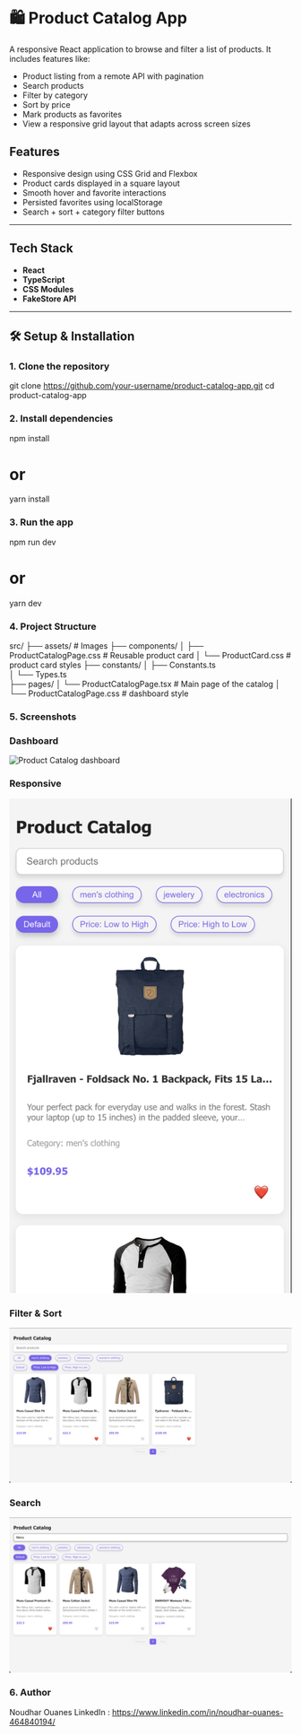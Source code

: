 # 🛍️ Product Catalog App

A responsive React application to browse and filter a list of products. It includes features like:

- Product listing from a remote API with pagination 
- Search products
- Filter by category
- Sort by price
- Mark products as favorites 
- View a responsive grid layout that adapts across screen sizes


## Features

- Responsive design using CSS Grid and Flexbox
- Product cards displayed in a square layout
- Smooth hover and favorite interactions
- Persisted favorites using localStorage
- Search + sort + category filter buttons

---

## Tech Stack

- **React**
- **TypeScript**
- **CSS Modules**
- **FakeStore API**

---

## 🛠️ Setup & Installation

### 1. Clone the repository

git clone https://github.com/your-username/product-catalog-app.git
cd product-catalog-app

### 2. Install dependencies

npm install
# or
yarn install

### 3. Run the app

npm run dev
# or
yarn dev

### 4. Project Structure

src/
├── assets/                         # Images 
├── components/
│   ├── ProductCatalogPage.css  # Reusable product card
│   └── ProductCard.css         # product card styles
├── constants/
│   ├── Constants.ts            
│   └── Types.ts                
├── pages/
│   └── ProductCatalogPage.tsx  # Main page of the catalog
│   └── ProductCatalogPage.css  # dashboard style

### 5. Screenshots

### Dashboard 

![Product Catalog dashboard](./src/asstes/images/screenshots/dashboardScreen.png)

### Responsive 

![Responsive Product Catalog dashboard](./src/assets/images/screenshots/responsiveScreen.png)

### Filter & Sort

![Filtered and Sorted Product Catalog dashboard](./src//assets/images/screenshots/filteredAndSortedScreen.png)

### Search 

![Search Product Catalog dashboard](./src/assets/images/screenshots/searchDashboardScreen.png)


### 6. Author

Noudhar Ouanes
LinkedIn : https://www.linkedin.com/in/noudhar-ouanes-464840194/